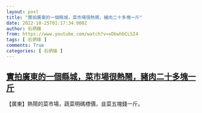 ```yaml
---
layout: post
title: "實拍廣東的一個縣城，菜市場很熱鬧，豬肉二十多塊一斤"
date: 2022-10-25T01:17:34.000Z
author: 石炳鋒
from: https://www.youtube.com/watch?v=xDbwhbCLSI4
tags: [ 石炳锋 ]
comments: True
categories: [ 石炳锋 ]
---
```

<!--1666660654000-->
[實拍廣東的一個縣城，菜市場很熱鬧，豬肉二十多塊一斤](https://www.youtube.com/watch?v=xDbwhbCLSI4)
------

<div>
【廣東】熱鬧的菜市場，蔬菜明碼標價，韭菜五塊錢一斤。
</div>
